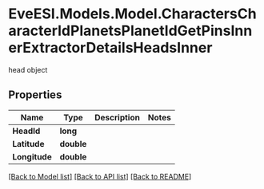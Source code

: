 # EveESI.Models.Model.CharactersCharacterIdPlanetsPlanetIdGetPinsInnerExtractorDetailsHeadsInner
head object

## Properties

Name | Type | Description | Notes
------------ | ------------- | ------------- | -------------
**HeadId** | **long** |  | 
**Latitude** | **double** |  | 
**Longitude** | **double** |  | 

[[Back to Model list]](../README.md#documentation-for-models) [[Back to API list]](../README.md#documentation-for-api-endpoints) [[Back to README]](../README.md)

